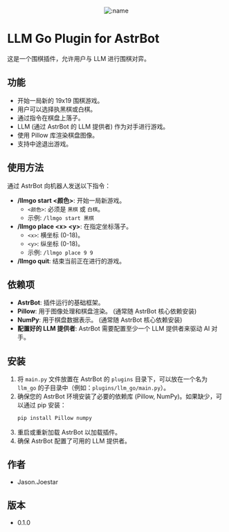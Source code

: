 </div>

<div align="center">

![:name](https://count.getloli.com/@llmgo?name=llmgo&theme=miku&padding=7&offset=0&align=top&scale=1&pixelated=1&darkmode=auto)

</div>

# LLM Go Plugin for AstrBot

这是一个围棋插件，允许用户与 LLM 进行围棋对弈。

## 功能

*   开始一局新的 19x19 围棋游戏。
*   用户可以选择执黑棋或白棋。
*   通过指令在棋盘上落子。
*   LLM (通过 AstrBot 的 LLM 提供者) 作为对手进行游戏。
*   使用 Pillow 库渲染棋盘图像。
*   支持中途退出游戏。

## 使用方法

通过 AstrBot 向机器人发送以下指令：

*   **/llmgo start &lt;颜色&gt;**: 开始一局新游戏。
    *   `<颜色>`: 必须是 `黑棋` 或 `白棋`。
    *   示例: `/llmgo start 黑棋`
*   **/llmgo place &lt;x&gt; &lt;y&gt;**: 在指定坐标落子。
    *   `<x>`: 横坐标 (0-18)。
    *   `<y>`: 纵坐标 (0-18)。
    *   示例: `/llmgo place 9 9`
*   **/llmgo quit**: 结束当前正在进行的游戏。

## 依赖项

*   **AstrBot**: 插件运行的基础框架。
*   **Pillow**: 用于图像处理和棋盘渲染。 (通常随 AstrBot 核心依赖安装)
*   **NumPy**: 用于棋盘数据表示。 (通常随 AstrBot 核心依赖安装)
*   **配置好的 LLM 提供者**: AstrBot 需要配置至少一个 LLM 提供者来驱动 AI 对手。

## 安装

1.  将 `main.py` 文件放置在 AstrBot 的 `plugins` 目录下，可以放在一个名为 `llm_go` 的子目录中（例如：`plugins/llm_go/main.py`）。
2.  确保您的 AstrBot 环境安装了必要的依赖库 (Pillow, NumPy)。如果缺少，可以通过 pip 安装：
    ```bash
    pip install Pillow numpy
    ```
3.  重启或重新加载 AstrBot 以加载插件。
4.  确保 AstrBot 配置了可用的 LLM 提供者。

## 作者

*   Jason.Joestar

## 版本

*   0.1.0
